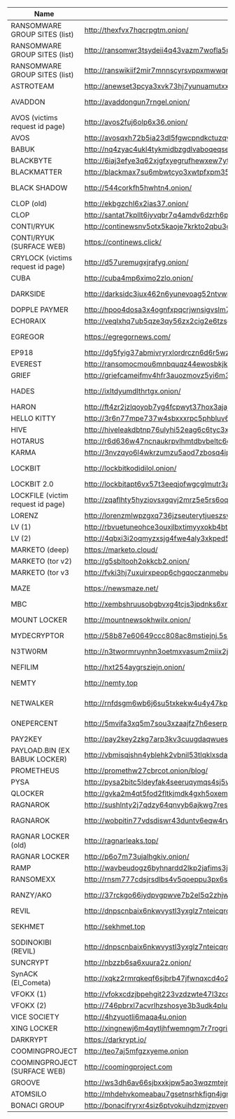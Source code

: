 |Name|Link|Status|User:Password|Tox ID|
| ------ | ------ | ------ | ------ | ------ |
|RANSOMWARE GROUP SITES (list)| http://thexfvx7hqcrpgtm.onion/|||
|RANSOMWARE GROUP SITES (list)| http://ransomwr3tsydeii4q43vazm7wofla5ujdajquitomtd47cxjtfgwyyd.onion/
|RANSOMWARE GROUP SITES (list)| http://ranswikiif2mir7mnnscyrsvppxmwwqrvc43fhtddvtnmhedkj4hopyd.onion/
|ASTROTEAM|http://anewset3pcya3xvk73hj7yunuamutxxsm5sohkdi32blhmql55tvgqad.onion/|||
|AVADDON|http://avaddongun7rngel.onion/|(CURRENTLY DOWN)||
|AVOS (victims request id page)|http://avos2fuj6olp6x36.onion/|||
|AVOS|http://avosqxh72b5ia23dl5fgwcpndkctuzqvh2iefk5imp3pi5gfhel5klad.onion|||
|BABUK|http://nq4zyac4ukl4tykmidbzgdlvaboqeqsemkp4t35bzvjeve6zm2lqcjid.onion/|||
|BLACKBYTE|http://6iaj3efye3q62xjgfxyegrufhewxew7yt4scxjd45tlfafyja6q4ctqd.onion|||
|BLACKMATTER|http://blackmax7su6mbwtcyo3xwtpfxpm356jjqrs34y4crcytpw7mifuedyd.onion/|||
|BLACK SHADOW |http://544corkfh5hwhtn4.onion/ |(CURRENTLY DOWN)||
|CLOP (old) |http://ekbgzchl6x2ias37.onion/|||
|CLOP |http://santat7kpllt6iyvqbr7q4amdv6dzrh6paatvyrzl7ry3zm72zigf4ad.onion/
|CONTI/RYUK| http://continewsnv5otx5kaoje7krkto2qbu3gtqef22mnr7eaxw3y6ncz3ad.onion/|||
|CONTI/RYUK (SURFACE WEB)| https://continews.click/|||
|CRYLOCK (victims request id page)| http://d57uremugxjrafyg.onion/
|CUBA |http://cuba4mp6ximo2zlo.onion/|||
|DARKSIDE |http://darksidc3iux462n6yunevoag52ntvwp6wulaz3zirkmh4cnz6hhj7id.onion/ |(CURRENTLY DOWN)||
|DOPPLE PAYMER |http://hpoo4dosa3x4ognfxpqcrjwnsigvslm7kv6hvmhh2yqczaxy3j6qnwad.onion/|||
|ECH0RAIX |http://veqlxhq7ub5qze3qy56zx2cig2e6tzsgxdspkubwbayqije6oatma6id.onion|||
|EGREGOR |https://egregornews.com/ |(CURRENTLY DOWN)||
|EP918 |http://dg5fyig37abmivryrxlordrczn6d6r5wzcfe2msuo5mbbu2exnu46fid.onion/|||
|EVEREST |http://ransomocmou6mnbquqz44ewosbkjk3o5qjsl3orawojexfook2j7esad.onion/|||
|GRIEF |http://griefcameifmv4hfr3auozmovz5yi6m3h3dwbuqw7baomfxoxz4qteid.onion|||
|HADES |http://ixltdyumdlthrtgx.onion/ |(CURRENTLY DOWN)||
|HARON |http://ft4zr2jzlqoyob7yg4fcpwyt37hox3ajajqnfkdvbfrkjioyunmqnpad.onion/blog.php||Chaddadgroup:Chaddadgroup|
|HELLO KITTY |http://3r6n77mpe737w4sbxxxrpc5phbluv6xhtdl5ujpnlvmck5tc7blq2rqd.onion/|||
|HIVE |http://hiveleakdbtnp76ulyhi52eag6c6tyc3xw7ez7iqy6wc34gd2nekazyd.onion/|||
|HOTARUS |http://r6d636w47ncnaukrpvlhmtdbvbeltc6enfcuuow3jclpmyga7cz374qd.onion/|||
|KARMA| http://3nvzqyo6l4wkrzumzu5aod7zbosq4ipgf7ifgj3hsvbcr5vcasordvqd.onion/|||
|LOCKBIT |http://lockbitkodidilol.onion/ |(CURRENTLY DOWN)||
|LOCKBIT 2.0 |http://lockbitapt6vx57t3eeqjofwgcglmutr3a35nygvokja5uuccip4ykyd.onion|||3085B89A0C515D2FB124D645906F5D3DA5CB97CEBEA975959AE4F95302A04E1D709C3C4AE9B7
|LOCKFILE (victim request id page)| http://zqaflhty5hyziovsxgqvj2mrz5e5rs6oqxzb54zolccfnvtn5w2johad.onion/|||B2F873769EB6B508EBC2103DDEB7366CEFB7B09AB8314DAD0C4346169072686690489B47EAEB 
|LORENZ |http://lorenzmlwpzgxq736jzseuterytjueszsvznuibanxomlpkyxk6ksoyd.onion/|||
|LV (1) |http://rbvuetuneohce3ouxjlbxtimyyxokb4btncxjbo44fbgxqy7tskinwad.onion|||
|LV (2) |http://4qbxi3i2oqmyzxsjg4fwe4aly3xkped52gq5orp6efpkeskvchqe27id.onion/|||
|MARKETO (deep)| https://marketo.cloud/|||
|MARKETO (tor v2)| http://g5sbltooh2okkcb2.onion/|||
|MARKETO (tor v3| http://fvki3hj7uxuirxpeop6chgqoczanmebutznt2mkzy6waov6w456vjuid.onion|||
|MAZE | https://newsmaze.net/ |(CURRENTLY DOWN)||
|MBC | http://xembshruusobgbvxg4tcjs3jpdnks6xrr6nbokfxadcnlc53yxir22ad.onion |||
|MOUNT LOCKER |http://mountnewsokhwilx.onion/ |(CURRENTLY DOWN)||
|MYDECRYPTOR |http://58b87e60649ccc808ac8mstiejnj.5s4ixqul2enwxrqv.onion|||
|N3TW0RM |http://n3twormruynhn3oetmxvasum2miix2jgg56xskdoyihra4wthvlgyeyd.onion/ |(CURRENTLY DOWN)||
|NEFILIM| http://hxt254aygrsziejn.onion/|||
|NEMTY |http://nemty.top |(CURRENTLY DOWN)||
|NETWALKER |http://rnfdsgm6wb6j6su5txkekw4u4y47kp2eatvu7d6xhyn5cs4lt4pdrqqd.onion |(CURRENTLY DOWN)||
|ONEPERCENT |http://5mvifa3xq5m7sou3xzaajfz7h6eserp5fnkwotohns5pgbb5oxty3zad.onion/|(CURRENTLY DOWN)||
|PAY2KEY |http://pay2key2zkg7arp3kv3cuugdaqwuesifnbofun4j6yjdw5ry7zw2asid.onion/|||
|PAYLOAD.BIN (EX BABUK LOCKER) |http://vbmisqjshn4yblehk2vbnil53tlqklxsdaztgphcilto3vdj4geao5qd.onion|||
|PROMETHEUS |http://promethw27cbrcot.onion/blog/|||
|PYSA |http://pysa2bitc5ldeyfak4seeruqymqs4sj5wt5qkcq7aoyg4h2acqieywad.onion/partners.html|||
|QLOCKER |http://gvka2m4qt5fod2fltkjmdk4gxh5oxemhpgmnmtjptms6fkgfzdd62tad.onion|||
|RAGNAROK |http://sushlnty2j7qdzy64qnvyb6ajkwg7resd3p6agc2widnawodtcedgjid.onion/|||
|RAGNAROK |http://wobpitin77vdsdiswr43duntv6eqw4rvphedutpaxycjdie6gg3binad.onion/ |(CURRENTLY DOWN)||
|RAGNAR LOCKER (old) |http://ragnarleaks.top/ |(CURRENTLY DOWN)||
|RAGNAR LOCKER |http://p6o7m73ujalhgkiv.onion/|||
|RAMP |http://wavbeudogz6byhnardd2lkp2jafims3j7tj6k6qnywchn2csngvtffqd.onion/|||
|RANSOMEXX| http://rnsm777cdsjrsdlbs4v5qoeppu3px6sb2igmh53jzrx7ipcrbjz5b2ad.onion/|||
|RANZY/AKO |http://37rckgo66iydpvgpwve7b2el5q2zhjw4tv4lmyewufnpx4lhkekxkoqd.onion/ |(CURRENTLY DOWN)||
|REVIL |http://dnpscnbaix6nkwvystl3yxglz7nteicqrou3t75tpcc5532cztc46qyd.onion |||
|SEKHMET |http://sekhmet.top |(CURRENTLY DOWN)||
|SODINOKIBI (REVIL)| http://dnpscnbaix6nkwvystl3yxglz7nteicqrou3t75tpcc5532cztc46qyd.onion/|||
|SUNCRYPT |http://nbzzb6sa6xuura2z.onion/|||
|SynACK (El_Cometa)| http://xqkz2rmrqkeqf6sjbrb47jfwnqxcd4o2zvaxxzrpbh2piknms37rw2ad.onion/|||
|VFOKX (1)| http://vfokxcdzjbpehgit223vzdzwte47l3zcqtafj34qrr26htjo4uf3obid.onion/|||
|VFOKX (2)| http://746pbrxl7acvrlhzshosye3b3udk4plurpxt2pp27pojfhkkaooqiiqd.onion/|||
|VICE SOCIETY |http://4hzyuotli6maqa4u.onion|||
|XING LOCKER| http://xingnewj6m4qytljhfwemngm7r7rogrindbq7wrfeepejgxc3bwci7qd.onion/|||
|DARKRYPT| https://darkrypt.io/|||
|COOMINGPROJECT| http://teo7aj5mfgzxyeme.onion|||
|COOMINGPROJECT (SURFACE WEB)| http://coomingproject.com|||
|GROOVE| http://ws3dh6av66sjbxxkjpw5ao3wqzmtejnkzheswm4dz5rrwvular7xvkqd.onion|||
|ATOMSILO| http://mhdehvkomeabau7gsetnsrhkfign4jgnx3wajth5yb5h6kvzbd72wlqd.onion|||
|BONACI GROUP| http://bonacifryrxr4siz6ptvokuihdzmjzpveruklxumflz5thmkgauty2qd.onion|||
